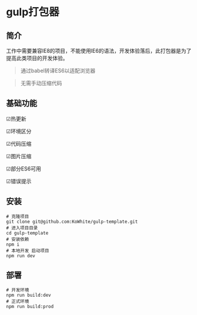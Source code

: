 # gulp打包器

## 简介

工作中需要兼容IE8的项目，不能使用IE6的语法，开发体验落后，此打包器是为了提高此类项目的开发体验。

> 通过babel转译ES6以适配浏览器

> 无需手动压缩代码

## 基础功能

&#9745;热更新

&#9745;环境区分

&#9745;代码压缩

&#9745;图片压缩

&#9745;部分ES6可用

&#9745;错误提示

## 安装

```
# 克隆项目
git clone git@github.com:KoWhite/gulp-template.git
# 进入项目目录
cd gulp-template
# 安装依赖
npm i
# 本地开发 启动项目
npm run dev
```

## 部署

```
# 开发环境
npm run build:dev
# 正式环境
npm run build:prod
```